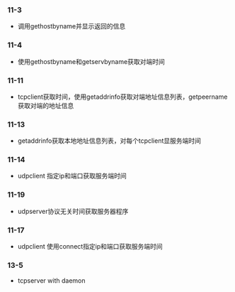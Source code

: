 ### 11-3
* 调用gethostbyname并显示返回的信息

### 11-4 
* 使用gethostbyname和getservbyname获取对端时间

### 11-11
* tcpclient获取时间，使用getaddrinfo获取对端地址信息列表，getpeername获取对端的地址信息 

### 11-13
* getaddrinfo获取本地地址信息列表，对每个tcpclient显服务端时间

### 11-14
* udpclient 指定ip和端口获取服务端时间

### 11-19
* udpserver协议无关时间获取服务器程序

### 11-17
* udpclient 使用connect指定ip和端口获取服务端时间

### 13-5
* tcpserver with daemon
